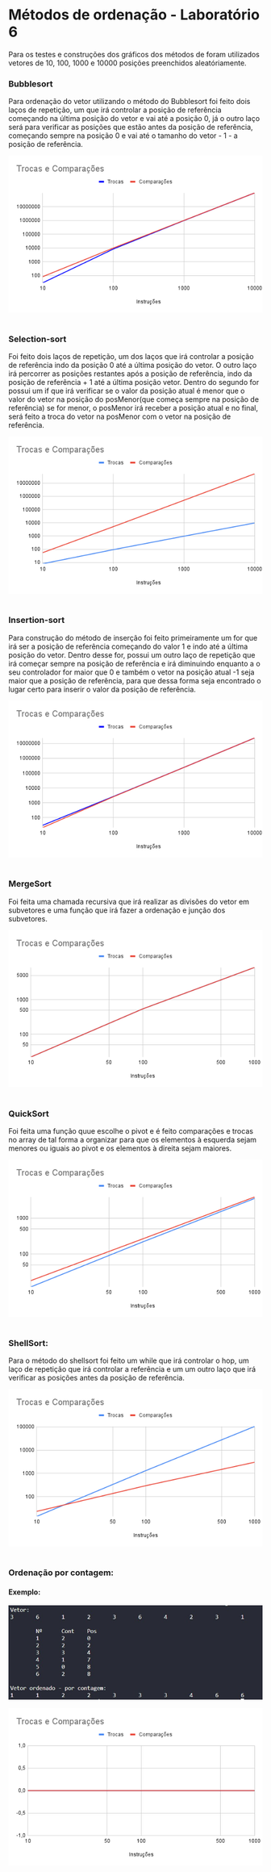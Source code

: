 # Métodos de ordenação  - Laboratório 6

Para os testes e construções dos gráficos dos métodos de foram utilizados vetores de 10, 100, 1000 e 10000 posições preenchidos aleatóriamente.

### Bubblesort

Para ordenação do vetor utilizando o método do Bubblesort foi feito dois laços de repetição, um que irá controlar a posição de referência começando na última posição do vetor e vai até a posição 0, já o outro laço será para verificar as posições que estão antes da posição de referência, começando sempre na posição 0 e vai até o tamanho do vetor - 1 - a posição de referência. 


![Laboratorio 6 - BubbleSort](/relatorio/Imagens/Laboratorio6/bubblesortGrafico.png)


#

### Selection-sort

Foi feito dois laços de repetição, um dos laços que irá controlar a posição de referência indo da posição 0 até a última posição do vetor. O outro laço irá percorrer as posições restantes após a posição de referência, indo da posição de referência + 1 até a última posição vetor. Dentro do segundo for possui um if que irá verificar se o valor da posição atual é menor que o valor do vetor na posição do posMenor(que começa sempre na posição de referência) se for menor, o posMenor irá receber a posição atual e no final, será feito a troca do vetor na posMenor com o vetor na posição de referência.

![Laboratorio 6 - SelectionSort](/relatorio/Imagens/Laboratorio6/selectionsortGrafico.png)

#

### Insertion-sort

Para construção do método de inserção foi feito primeiramente um for que irá ser a posição de referência começando do valor 1 e indo até a última posição do vetor. Dentro desse for, possui um outro laço de repetição que irá começar sempre na posição de referência e irá diminuindo enquanto a o seu controlador for maior que 0 e também o vetor na posição atual -1 seja maior que a posição de referência, para que dessa forma seja encontrado o lugar certo para inserir o valor da posição de referência. 


![Laboratorio 6 - InsertionSort](/relatorio/Imagens/Laboratorio6/insertionsortGrafico.png)

#

### MergeSort

Foi feita uma chamada recursiva que irá realizar as divisões do vetor em subvetores e uma função que irá fazer a ordenação e junção dos subvetores.


![Laboratorio 6 - MergeSort](/relatorio/Imagens/Laboratorio6/mergeSort.png)

#

### QuickSort

Foi feita uma função quue escolhe o pivot e é feito comparações e trocas no array de tal forma a organizar para que os elementos à esquerda sejam menores ou iguais ao pivot e os elementos à direita sejam maiores.

![Laboratorio 6 - QuickSort](/relatorio/Imagens/Laboratorio6/quickSort.png)

#

### ShellSort:

Para o método do shellsort foi feito um while que irá controlar o hop, um laço de repetição que irá controlar a referência e um um outro laço que irá verificar as posições antes da posição de referência.


![Laboratorio 6 - ShellSort](/relatorio/Imagens/Laboratorio6/shellSortGrafico.png)

#

### Ordenação por contagem:

#### Exemplo:

![Laboratorio 6 - por contagem](/relatorio/Imagens/Laboratorio6/porContagemExemplo.jpg)

![Laboratorio 6 - porContagem](/relatorio/Imagens/Laboratorio6/porContagemGrafico.png)

